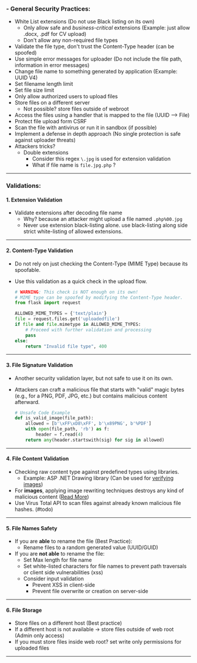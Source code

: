 ### - General Security Practices:

* White List extensions (Do not use Black listing on its own)
  * Only allow safe and _business-critical_ extensions (Example: just allow .docx, .pdf for CV upload)
  * Don't allow any non-required file types
* Validate the file type, don't trust the Content-Type header (can be spoofed)
* Use simple error messages for uploader (Do not include the file path, information in error messages)
* Change file name to something generated by application (Example: UUID V4)
* Set filename length limit
* Set file size limit
* Only allow authorized users to upload files
* Store files on a different server
  * Not possible? store files outside of webroot
* Access the files using a handler that is mapped to the file (UUID --\> File)
* Protect file upload form CSRF
* Scan the file with antivirus or run it in sandbox (if possible)
* Implement a defense in depth approach (No single protection is safe against uploader threats)
* Attackers tricks?
  * Double extensions
    * Consider this regex `\.jpg` is used for extension validation
    * What if file name is `file.jpg.php` ?

---

### Validations:

#### 1. Extension Validation

* Validate extensions after decoding file name
  * Why? because an attacker might upload a file named `.php%00.jpg`
  * Never use extension black-listing alone. use black-listing along side strict white-listing of allowed extensions.

---

#### 2. Content-Type Validation

* Do not rely on just checking the Content-Type (MIME Type) because its spoofable.
* Use this validation as a quick check in the upload flow.

  ```python
  # WARNING: This check is NOT enough on its own!
  # MIME type can be spoofed by modifying the Content-Type header.
  from flask import request
  
  ALLOWED_MIME_TYPES = {'text/plain'}
  file = request.files.get('uploadedfile')
  if file and file.mimetype in ALLOWED_MIME_TYPES:
      # Proceed with further validation and processing
      pass
  else:
      return "Invalid file type", 400
  ```

---

#### 3. File Signature Validation

* Another security validation layer, but not safe to use it on its own.
* Attackers can craft a malicious file that starts with "valid" magic bytes (e.g., for a PNG, PDF, JPG, etc.) but contains malicious content afterward.

  ```python
  # Unsafe Code Example
  def is_valid_image(file_path):
      allowed = [b'\xFF\xD8\xFF', b'\x89PNG', b'%PDF']
      with open(file_path, 'rb') as f:
          header = f.read(4)
      return any(header.startswith(sig) for sig in allowed)
  ```

---

#### 4. File Content Validation

* Checking raw content type against predefined types using libraries.
  * Example: ASP .NET Drawing library (Can be used for [verifying images](https://learn.microsoft.com/en-us/dotnet/api/system.drawing.imaging.imageformat?view=windowsdesktop-9.0))
* For **images**, applying image rewriting techniques destroys any kind of malicious content ([Read More](https://security.stackexchange.com/a/8625/118367))
* Use Virus Total API to scan files against already known malicious file hashes. (#todo)

---

#### 5. File Names Safety

* If you are **able** to rename the file (Best Practice):
  * Rename files to a random generated value (UUID/GUID)
* If you are **not able** to rename the file:
  * Set Max length for file name
  * Set white-listed characters for file names to prevent path traversals or client side vulnerabilities (xss)
  * Consider input validation
    * Prevent XSS in client-side
    * Prevent file overwrite or creation on server-side

---

#### 6. File Storage

* Store files on a different host (Best practice)
* If a different host is not available -\> store files outside of web root (Admin only access)
* If you must store files inside web root? set write only permissions for uploaded files

---
